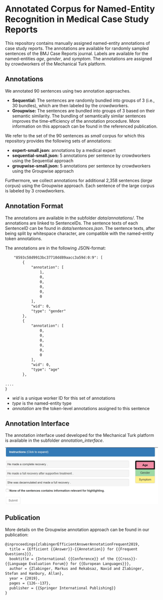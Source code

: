 # Annotated Corpus for Named-Entity Recognition in Medical Case Study Reports
This repository contains manually assigned named-entity annotations of case study reports. The annotations are available for randomly sampled sentences of the BMJ Case Reports journal. Labels are available for the named-entities *age*, *gender*, and *symptom*.  The annotations are assigned by crowdworkers of the Mechanical Turk platform. 



## Annotations

We annotated 90 sentences using two annotation approaches.

- **Sequential:** The sentences are randomly bundled into groups of 3 (i.e., 30 bundles), which are then labeled by the crowdworkers.
- **Groupwise:** The sentences are bundled into groups of 3 based on their semantic similarity. The bundling of semantically similar sentences improves the time-efficiency of the annotation procedure. More information on this approach can be found in the referenced publication.

We refer to the set of the 90 sentences as *small* corpus for which this repository provides the following sets of annotations:

 - **expert-small.json:** annotations by a medical expert
 - **sequential-small.json:** 5 annotations per sentence by crowdworkers using the Sequential approach
 - **groupwise-small.json:** 5 annotations per sentence by crowdworkers using the Groupwise approach

Furthermore, we collect annotations for additional  2,358 sentences (*large* corpus) using the Groupwise approach. Each sentence of the large corpus is labeled by 3 crowdworkers.

## Annotation Format

The annotations are available in the subfolder *data/annotations/*.  The annotations are linked to SentenceIDs. The sentence texts of each SentenceID can be found in *data/sentences.json*. The sentence texts, after being split by whitespace character, are compatible with the named-entity token annotations.

The annotations are in the following JSON-format:  
```  
    "8593c58d9913bc37710dd89aacc3a59d:0:9": [
        {
            "annotation": [
                1,
                0,
                0,
                0,
                0,
                0
            ],
            "wid": 0,
            "type": "gender"
        },
        {
            "annotation": [
                0,
                0,
                0,
                0,
                0,
                0
            ],
            "wid": 0,
            "type": "age"
        },

....   
}
```  

- *wid* is a unique worker ID for this set of annotations
- *type* is the named-entity type
- *annotation* are the token-level annotations assigned to this sentence

## Annotation Interface
The annotation interface used developed for the Mechanical Turk platform is available in the subfolder *annotation_interface*. 

![Screenshot of the annotation interface](https://github.com/Markus-Zlabinger/casereports/blob/main/annotation_interface/screenshot.jpg)

## Publication  
More details on the Groupwise annotation approach can be found in our publication:
```  
@inproceedings{zlabingerEfficientAnswerAnnotationFrequent2019,
  title = {Efficient {{Answer}}-{{Annotation}} for {{Frequent Questions}}},
  booktitle = {International {{Conference}} of the {{Cross}}-{{Language Evaluation Forum}} for {{European Languages}}},
  author = {Zlabinger, Markus and Rekabsaz, Navid and Zlabinger, Stefan and Hanbury, Allan},
  year = {2019},
  pages = {126--137},
  publisher = {{Springer International Publishing}}
}
```